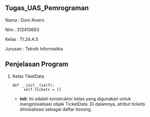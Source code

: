 ## Tugas_UAS_Pemrograman
Nama : Doni Alvero <p>
Nim : 312410663 <P>
Kelas : TI.24.A.5 <P>
Jurusan : Teknik Informatika <p>

## Penjelasan Program 
1. Kelas TiketData

       def __init__(self):
            self.tickets = []
   - __init__: Ini adalah konstruktor kelas yang digunakan untuk menginisialisasi objek TicketData. Di dalamnya, atribut      tickets diinisialisasi sebagai daftar kosong.

   




